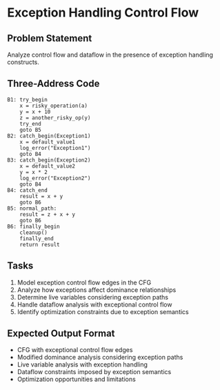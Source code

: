 # Exception Handling Control Flow

## Problem Statement
Analyze control flow and dataflow in the presence of exception handling constructs.

## Three-Address Code
```
B1: try_begin
    x = risky_operation(a)
    y = x + 10
    z = another_risky_op(y)
    try_end
    goto B5
B2: catch_begin(Exception1)
    x = default_value1
    log_error("Exception1")
    goto B4
B3: catch_begin(Exception2)
    x = default_value2
    y = x * 2
    log_error("Exception2")
    goto B4
B4: catch_end
    result = x + y
    goto B6
B5: normal_path:
    result = z + x + y
    goto B6
B6: finally_begin
    cleanup()
    finally_end
    return result
```

## Tasks
1. Model exception control flow edges in the CFG
2. Analyze how exceptions affect dominance relationships
3. Determine live variables considering exception paths
4. Handle dataflow analysis with exceptional control flow
5. Identify optimization constraints due to exception semantics

## Expected Output Format
- CFG with exceptional control flow edges
- Modified dominance analysis considering exception paths
- Live variable analysis with exception handling
- Dataflow constraints imposed by exception semantics
- Optimization opportunities and limitations